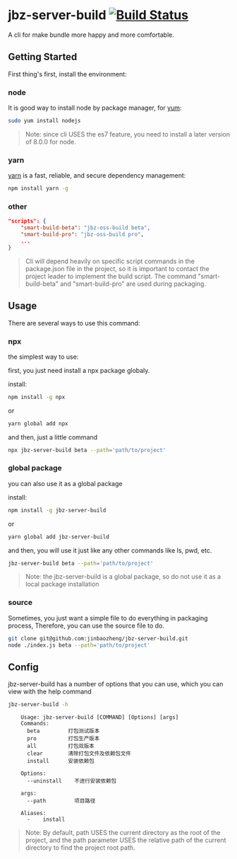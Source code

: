[yum]: http://yum.baseurl.org/wiki/
[yarn]:  https://yarnpkg.com/
[ci-img]:  https://travis-ci.org/cuppi/postcss-ketchup.svg
[ci]:      https://travis-ci.org/cuppi/postcss-ketchup
[npx]:   https://github.com/zkat/npx
[CSS]:     https://developer.mozilla.org/zh-CN/docs/Web/CSS
[Icon]:    http://i-film-beta.oss-cn-shanghai.aliyuncs.com/framework/postcss-ketchup/ketch-icon.png
[postcss-loader]: https://github.com/postcss/postcss-loader
# jbz-server-build [![Build Status][ci-img]][ci]
A cli for make bundle more happy and more comfortable.

## Getting Started
First thing's first, install the environment:
### node
It is good way to install node by package manager, for [yum]: 
```bash
sudo yum install nodejs 
```
> Note: since cli USES the es7 feature, you need to install a later version of 8.0.0 for node. 
### yarn
[yarn] is a fast, reliable, and secure dependency management:
```bash
npm install yarn -g
```
### other
```json
"scripts": {
    "smart-build-beta": "jbz-oss-build beta",
    "smart-build-pro": "jbz-oss-build pro",
    ...
}
```
> Cli will depend heavily on specific script commands in the package.json file in the project, so it is important to contact the project leader to implement the build script.
> The command "smart-build-beta" and "smart-build-pro" are used during packaging.

## Usage

There are several ways to use this command:

### npx
the simplest way to use:

first, you just need install a npx package globaly.

install:
```bash
npm install -g npx
```
or
```bash
yarn global add npx
```
and then, just a little command

```bash
npx jbz-server-build beta --path='path/to/project'
```

### global package

you can also use it as a global package

install:
```bash
npm install -g jbz-server-build
```
or
```bash
yarn global add jbz-server-build
```
and then, you will use it just like any other commands like ls, pwd, etc.
```bash
jbz-server-build beta --path='path/to/project'
```
> Note: the jbz-server-build is a global package, so do not use it as a local package installation

### source

Sometimes, you just want a simple file to do everything in packaging process,
Therefore, you can use the source file to do.
```bash
git clone git@github.com:jinbaozheng/jbz-server-build.git
node ./index.js beta --path='path/to/project'
```

## Config
jbz-server-build has a number of options that you can use,
which you can view with the help command 
```bash
jbz-server-build -h
```

```text
    Usage: jbz-server-build [COMMAND] [Options] [args]
    Commands:
      beta         打包测试版本
      pro          打包生产版本
      all          打包双版本
      clear        清除打包文件及依赖包文件
      install      安装依赖包

    Options:
      --uninstall    不进行安装依赖包

    args:
      --path         项目路径

    Aliases:
      -    install
```
> Note: By default, path USES the current directory as the root of the project,
and the path parameter USES the relative path of the current directory to find the project root path.  